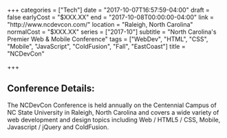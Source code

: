 +++
categories = ["Tech"]
date = "2017-10-07T16:57:59-04:00"
draft = false
earlyCost = "$XXX.XX"
end = "2017-10-08T00:00:00-04:00"
link = "http://www.ncdevcon.com/"
location = "Raleigh, North Carolina"
normalCost = "$XXX.XX"
series = ["2017-10"]
subtitle = "North Carolina's Premier Web & Mobile Conference"
tags = ["WebDev", "HTML", "CSS", "Mobile", "JavaScript", "ColdFusion", "Fall", "EastCoast"]
title = "NCDevCon"

+++


## Conference Details:

The NCDevCon Conference is held annually on the Centennial Campus of NC State University in Raleigh, North Carolina and covers a wide variety of web development and design topics including Web / HTML5 / CSS, Mobile, Javascript / jQuery and ColdFusion.